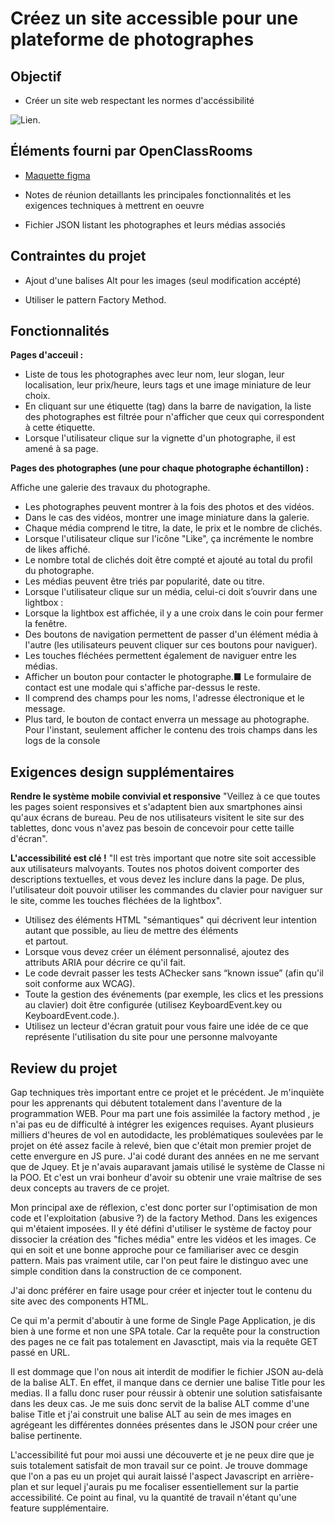 # Créez un site accessible pour une plateforme de photographes

## Objectif

- Créer un site web respectant les normes d'accéssibilité

![Lien](https://user.oc-static.com/upload/2020/08/18/15977571210897_image2.png).

## Éléments fourni par OpenClassRooms

- [Maquette figma](https://www.figma.com/file/pt8xJxC1QffW4HX16QhGZJ/UI-Design-FishEye-FR)

- Notes de réunion detaillants les principales fonctionnalités et les exigences techniques à mettrent en oeuvre

- Fichier JSON listant les photographes et leurs médias associés

## Contraintes du projet

- Ajout d'une balises Alt pour les images (seul modification accépté)

- Utiliser le pattern Factory Method.

## Fonctionnalités

**Pages d'acceuil :**

- Liste de tous les photographes avec leur nom, leur slogan, leur localisation,
  leur prix/heure, leurs tags et une image miniature de leur choix.
- En cliquant sur une étiquette (tag) dans la barre de navigation, la liste des
  photographes est filtrée pour n'afficher que ceux qui correspondent à cette
  étiquette.
- Lorsque l'utilisateur clique sur la vignette d'un photographe, il est amené à sa
  page.

**Pages des photographes (une pour chaque photographe échantillon) :**

Affiche une galerie des travaux du photographe.

- Les photographes peuvent montrer à la fois des photos et des vidéos.
- Dans le cas des vidéos, montrer une image miniature dans la galerie.
- Chaque média comprend le titre, la date, le prix et le nombre de clichés.
- Lorsque l'utilisateur clique sur l'icône "Like", ça incrémente le nombre
  de likes affiché.
- Le nombre total de clichés doit être compté et ajouté au total du profil
  du photographe.
- Les médias peuvent être triés par popularité, date ou titre.
- Lorsque l'utilisateur clique sur un média, celui-ci doit s’ouvrir dans une
  lightbox :
- Lorsque la lightbox est affichée, il y a une croix dans le coin pour
  fermer la fenêtre.
- Des boutons de navigation permettent de passer d'un élément média
  à l'autre (les utilisateurs peuvent cliquer sur ces boutons pour
  naviguer).
- Les touches fléchées permettent également de naviguer entre les
  médias.
- Afficher un bouton pour contacter le photographe.■ Le formulaire de contact est une modale qui s'affiche par-dessus le
  reste.
- Il comprend des champs pour les noms, l'adresse électronique et le
  message.
- Plus tard, le bouton de contact enverra un message au photographe.
  Pour l'instant, seulement afficher le contenu des trois champs dans
  les logs de la console

## Exigences design supplémentaires

**Rendre le système mobile convivial et responsive**
"Veillez à ce que toutes les pages soient responsives et s'adaptent bien aux smartphones ainsi
qu'aux écrans de bureau. Peu de nos utilisateurs visitent le site sur des tablettes, donc vous
n'avez pas besoin de concevoir pour cette taille d'écran".

**L'accessibilité est clé !**
"Il est très important que notre site soit accessible aux utilisateurs malvoyants. Toutes nos
photos doivent comporter des descriptions textuelles, et vous devez les inclure dans la page. De
plus, l'utilisateur doit pouvoir utiliser les commandes du clavier pour naviguer sur le site, comme
les touches fléchées de la lightbox".

- Utilisez des éléments HTML "sémantiques" qui décrivent leur intention autant que
  possible, au lieu de mettre des éléments <div> et <span> partout.
- Lorsque vous devez créer un élément personnalisé, ajoutez des attributs ARIA pour
  décrire ce qu'il fait.
- Le code devrait passer les tests AChecker sans “known issue” (afin qu'il soit
  conforme aux WCAG).
- Toute la gestion des événements (par exemple, les clics et les pressions au clavier)
  doit être configurée (utilisez KeyboardEvent.key ou KeyboardEvent.code.).
- Utilisez un lecteur d'écran gratuit pour vous faire une idée de ce que représente
  l'utilisation du site pour une personne malvoyante

## Review du projet

Gap techniques très important entre ce projet et le précédent. Je m'inquiète pour les apprenants qui débutent totalement dans l'aventure de la programmation WEB.
Pour ma part une fois assimilée la factory method , je n'ai pas eu de difficulté à intégrer les exigences requises. Ayant plusieurs milliers d'heures de vol en autodidacte, les problématiques soulevées par le projet on été assez facile à relevé, bien que c'était mon premier projet de cette envergure en JS pure. J'ai codé durant des années en ne me servant que de Jquey. Et je n'avais auparavant jamais utilisé le système de Classe ni la POO. Et c'est un vrai bonheur d'avoir su obtenir une vraie maîtrise de ses deux concepts au travers de ce projet.

Mon principal axe de réflexion, c'est donc porter sur l'optimisation de mon code et l'exploitation (abusive ?) de la factory Method. Dans les exigences qui m'étaient imposées. Il y été défini d'utiliser le système de factoy pour dissocier la création des "fiches média" entre les vidéos et les images. Ce qui en soit et une bonne approche pour ce familiariser avec ce desgin pattern. Mais pas vraiment utile, car l'on peut faire le distinguo avec une simple condition dans la construction de ce component.

J'ai donc préférer en faire usage pour créer et injecter tout le contenu du site avec des components HTML.

Ce qui m'a permit d'aboutir à une forme de Single Page Application, je dis bien à une forme et non une SPA totale. Car la requête pour la construction des pages ne ce fait pas totalement en Javasctipt, mais via la requête GET passé en URL.

Il est dommage que l'on nous ait interdit de modifier le fichier JSON au-delà de la balise ALT. En effet, il manque dans ce dernier une balise Title pour les medias. Il a fallu donc ruser pour réussir à obtenir une solution satisfaisante dans les deux cas. Je me suis donc servit de la balise ALT comme d'une balise Title et j'ai construit une balise ALT au sein de mes images en agrégeant les différentes données présentes dans le JSON pour créer une balise pertinente.

L'accessibilité fut pour moi aussi une découverte et je ne peux dire que je suis totalement satisfait de mon travail sur ce point. Je trouve dommage que l'on a pas eu un projet qui aurait laissé l'aspect Javascript en arrière-plan et sur lequel j'aurais pu me focaliser essentiellement sur la partie accessibilité. Ce point au final, vu la quantité de travail n'étant qu'une feature supplémentaire.
